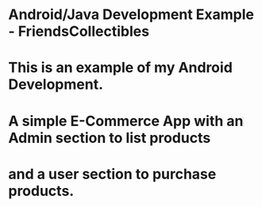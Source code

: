 # Android/Java Development Example - FriendsCollectibles
#
# This is an example of my Android Development.
# A simple E-Commerce App with an Admin section to list products
# and a user section to purchase products.
